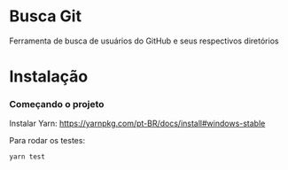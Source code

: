 # Busca Git

Ferramenta de busca de usuários do GitHub e seus respectivos diretórios

# Instalação

### Começando o projeto

Instalar Yarn:
https://yarnpkg.com/pt-BR/docs/install#windows-stable

Para rodar os testes:
```
yarn test
```
